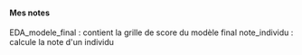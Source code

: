 #### Mes notes


EDA_modele_final : contient la grille de score du modèle final
note_individu : calcule la note d'un individu
